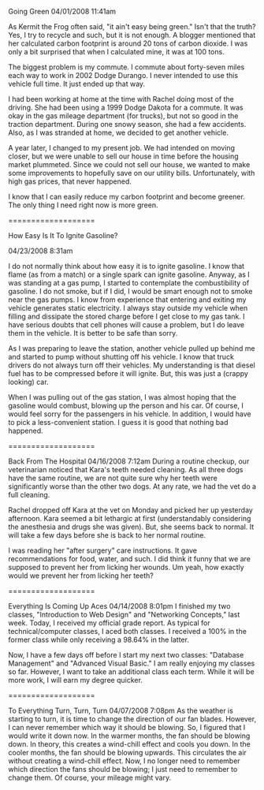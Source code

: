Going Green
04/01/2008 11:41am

As Kermit the Frog often said, "it ain't easy being green." Isn't that the truth? Yes, I try to recycle and such, but it is not enough. A blogger mentioned that her calculated carbon footprint is around 20 tons of carbon dioxide. I was only a bit surprised that when I calculated mine, it was at 100 tons.

The biggest problem is my commute. I commute about forty-seven miles each way to work in 2002 Dodge Durango. I never intended to use this vehicle full time. It just ended up that way.

I had been working at home at the time with Rachel doing most of the driving. She had been using a 1999 Dodge Dakota for a commute. It was okay in the gas mileage department (for trucks), but not so good in the traction department. During one snowy season, she had a few accidents. Also, as I was stranded at home, we decided to get another vehicle.

A year later, I changed to my present job. We had intended on moving closer, but we were unable to sell our house in time before the housing market plummeted. Since we could not sell our house, we wanted to make some improvements to hopefully save on our utility bills. Unfortunately, with high gas prices, that never happened.

I know that I can easily reduce my carbon footprint and become greener. The only thing I need right now is more green.

===================

How Easy Is It To Ignite Gasoline?

04/23/2008 8:31am

I do not normally think about how easy it is to ignite gasoline. I know that flame (as from a match) or a single spark can ignite gasoline. Anyway, as I was standing at a gas pump, I started to contemplate the combustibility of gasoline. I do not smoke, but if I did, I would be smart enough not to smoke near the gas pumps. I know from experience that entering and exiting my vehicle generates static electricity. I always stay outside my vehicle when filling and dissipate the stored charge before I get close to my gas tank. I have serious doubts that cell phones will cause a problem, but I do leave them in the vehicle. It is better to be safe than sorry.

As I was preparing to leave the station, another vehicle pulled up behind me and started to pump without shutting off his vehicle. I know that truck drivers do not always turn off their vehicles. My understanding is that diesel fuel has to be compressed before it will ignite. But, this was just a (crappy looking) car.

When I was pulling out of the gas station, I was almost hoping that the gasoline would combust, blowing up the person and his car. Of course, I would feel sorry for the passengers in his vehicle. In addition, I would have to pick a less-convenient station. I guess it is good that nothing bad happened.

===================

Back From The Hospital
04/16/2008 7:12am
During a routine checkup, our veterinarian noticed that Kara's teeth needed cleaning. As all three dogs have the same routine, we are not quite sure why her teeth were significantly worse than the other two dogs. At any rate, we had the vet do a full cleaning.

Rachel dropped off Kara at the vet on Monday and picked her up yesterday afternoon. Kara seemed a bit lethargic at first (understandably considering the anesthesia and drugs she was given). But, she seems back to normal. It will take a few days before she is back to her normal routine.

I was reading her "after surgery" care instructions. It gave recommendations for food, water, and such. I did think it funny that we are supposed to prevent her from licking her wounds. Um yeah, how exactly would we prevent her from licking her teeth?

===================


Everything Is Coming Up Aces
04/14/2008 8:01pm
I finished my two classes, "Introduction to Web Design" and "Networking Concepts," last week. Today, I received my official grade report. As typical for technical/computer classes, I aced both classes. I received a 100% in the former class while only receiving a 98.64% in the latter.

Now, I have a few days off before I start my next two classes: "Database Management" and "Advanced Visual Basic." I am really enjoying my classes so far. However, I want to take an additional class each term. While it will be more work, I will earn my degree quicker.

===================

To Everything Turn, Turn, Turn
04/07/2008 7:08pm
As the weather is starting to turn, it is time to change the direction of our fan blades. However, I can never remember which way it should be blowing. So, I figured that I would write it down now. In the warmer months, the fan should be blowing down. In theory, this creates a wind-chill effect and cools you down. In the cooler months, the fan should be blowing upwards. This circulates the air without creating a wind-chill effect. Now, I no longer need to remember which direction the fans should be blowing; I just need to remember to change them. Of course, your mileage might vary.

